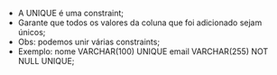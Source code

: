 * A UNIQUE é uma constraint;
* Garante que todos os valores da coluna que foi adicionado sejam únicos;
* Obs: podemos unir várias constraints;
* Exemplo: nome VARCHAR(100) UNIQUE email VARCHAR(255) NOT NULL UNIQUE;